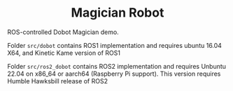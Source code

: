 # <center>Magician Robot</center>

ROS-controlled  Dobot Magician demo.

Folder ``src/dobot`` contains ROS1 implementation and requires ubuntu 16.04 X64, and Kinetic Kame version of ROS1

Folder ``src/ros2_dobot`` contains ROS2 implementation and requires Unbuntu 22.04 on x86_64 or aarch64 (Raspberry Pi support). This version requires Humble Hawksbill release of ROS2